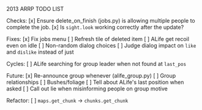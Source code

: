 2013 ARRP TODO LIST

Checks:
	[x] Ensure delete_on_finish (jobs.py) is allowing multiple people to complete the job.
	[x] Is `sight.look` working correctly after the update?

Fixes:
	[x] Fix jobs menu
	[ ] Refresh tile of deleted item
	[ ] ALife get recoil even on idle
	[ ] Non-random dialog choices
	[ ] Judge dialog impact on `like` and `dislike` instead of just

Cycles:
	[ ] ALife searching for group leader when not found at `last_pos`

Future:
	[x] Re-announce group whenever (alife_group.py)
	[ ] Group relationships
	[ ] Bushes/foliage
	[ ] Tell about ALife's last position when asked
	[ ] Call out lie when misinforming people on group motive

Refactor:
	[ ] `maps.get_chunk` -> `chunks.get_chunk`
